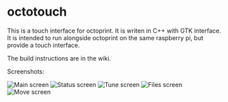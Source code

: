 # octotouch
This is a touch interface for octoprint. It is writen in C++ with GTK interface.
It is intended to run alongside octoprint on the same raspberry pi, but provide a touch interface.

The build instructions are in the wiki.

Screenshots:

![Main screen](https://raw.githubusercontent.com/wiki/dav991/octotouch/images/screenshots/mainscreen.jpg)
![Status screen](https://raw.githubusercontent.com/wiki/dav991/octotouch/images/screenshots/statusscreen.jpg)
![Tune screen](https://raw.githubusercontent.com/wiki/dav991/octotouch/images/screenshots/tunescreen.jpg)
![Files screen](https://raw.githubusercontent.com/wiki/dav991/octotouch/images/screenshots/filesscreen.jpg)
![Move screen](https://raw.githubusercontent.com/wiki/dav991/octotouch/images/screenshots/movescreen.jpg)
